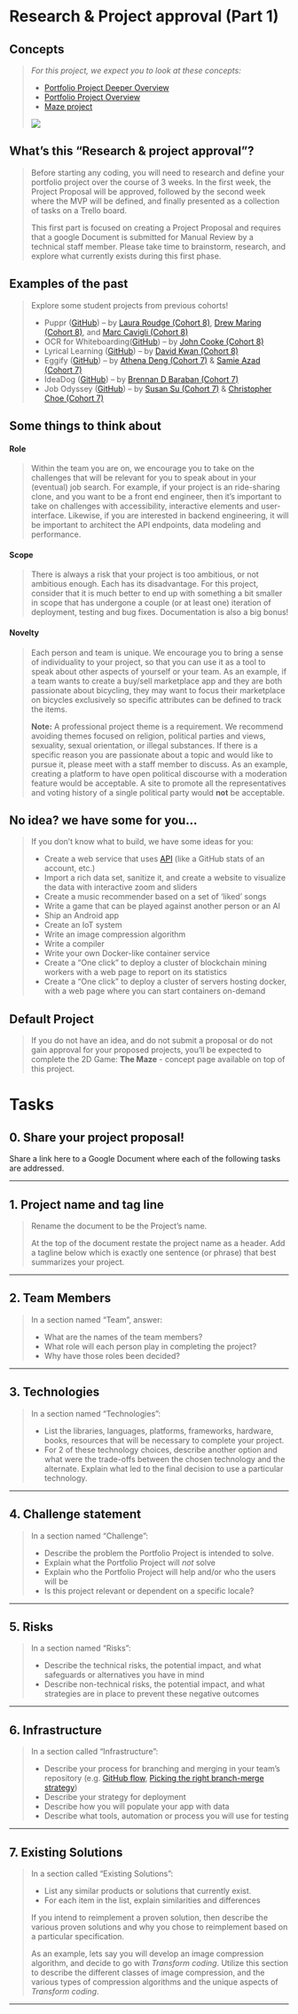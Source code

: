 # Research & Project approval (Part 1)

## Concepts
> _For this project, we expect you to look at these concepts:_
> 
> -   [Portfolio Project Deeper Overview](https://github.com/Ahmed-A-T/ALX-SE-Learning-Journey/blob/main/Concepts/Portfolio_Project_Deeper_Overview.md)
> -   [Portfolio Project Overview](https://github.com/Ahmed-A-T/ALX-SE-Learning-Journey/blob/main/Concepts/Portfolio_Project_Overview.md)
> -   [Maze project](https://github.com/Ahmed-A-T/ALX-SE-Learning-Journey/blob/main/Concepts/Maze.md)
> 
> ![](./assets/r-01.gif)

## What’s this “Research & project approval”?
> Before starting any coding, you will need to research and define your portfolio project over the course of 3 weeks. In the first week, the Project Proposal will be approved, followed by the second week where the MVP will be defined, and finally presented as a collection of tasks on a Trello board.
> 
> This first part is focused on creating a Project Proposal and requires that a google Document is submitted for Manual Review by a technical staff member. Please take time to brainstorm, research, and explore what currently exists during this first phase.

## Examples of the past
> Explore some student projects from previous cohorts!
> 
> -   Puppr ([GitHub](https://github.com/lroudge/puppr "GitHub")) – by [Laura Roudge (Cohort 8)](https://github.com/lroudge "Laura Roudge (Cohort 8)"), [Drew Maring (Cohort 8)](https://github.com/dmaring "Drew Maring (Cohort 8)"), and [Marc Cavigli (Cohort 8)](https://github.com/MCavigli "Marc Cavigli (Cohort 8)")
> -   OCR for Whiteboarding([GitHub](https://github.com/JohnCook17/OCR_for_whiteboarding "GitHub")) – by [John Cooke (Cohort 8)](https://github.com/JohnCook17 "John Cooke (Cohort 8)")
> -   Lyrical Learning ([GitHub](https://github.com/dwkwan/Lyrics_For_Learning "GitHub")) – by [David Kwan (Cohort 8)](https://github.com/dwkwan/ "David Kwan (Cohort 8)")
> -   Eggify ([GitHub](https://github.com/ad-egg/eggify "GitHub")) – by [Athena Deng (Cohort 7)](https://ad-egg.github.io/ "Athena Deng (Cohort 7)") & [Samie Azad (Cohort 7)](https://sazad44.github.io/ "Samie Azad (Cohort 7)")
> -   IdeaDog ([GitHub](https://github.com/bdbaraban/ideadog "GitHub")) – by [Brennan D Baraban (Cohort 7)](https://www.bdov.dev/ "Brennan D Baraban (Cohort 7)")
> -   Job Odyssey ([GitHub](https://github.com/christopherchoe/jobodyssey_hbtn "GitHub")) – by [Susan Su (Cohort 7)](https://susansu.site/ "Susan Su (Cohort 7)") & [Christopher Choe (Cohort 7)](https://christopherchoe.github.io/ "Christopher Choe (Cohort 7)")

## Some things to think about
#### Role
> 
> Within the team you are on, we encourage you to take on the challenges that will be relevant for you to speak about in your (eventual) job search. For example, if your project is an ride-sharing clone, and you want to be a front end engineer, then it’s important to take on challenges with accessibility, interactive elements and user-interface. Likewise, if you are interested in backend engineering, it will be important to architect the API endpoints, data modeling and performance.

#### Scope
> 
> There is always a risk that your project is too ambitious, or not ambitious enough. Each has its disadvantage. For this project, consider that it is much better to end up with something a bit smaller in scope that has undergone a couple (or at least one) iteration of deployment, testing and bug fixes. Documentation is also a big bonus!

#### Novelty
> 
> Each person and team is unique. We encourage you to bring a sense of individuality to your project, so that you can use it as a tool to speak about other aspects of yourself or your team. As an example, if a team wants to create a buy/sell marketplace app and they are both passionate about bicycling, they may want to focus their marketplace on bicycles exclusively so specific attributes can be defined to track the items.
> 
> **Note:** A professional project theme is a requirement. We recommend avoiding themes focused on religion, political parties and views, sexuality, sexual orientation, or illegal substances. If there is a specific reason you are passionate about a topic and would like to pursue it, please meet with a staff member to discuss. As an example, creating a platform to have open political discourse with a moderation feature would be acceptable. A site to promote all the representatives and voting history of a single political party would **not** be acceptable.

## No idea? we have some for you…
> 
> If you don’t know what to build, we have some ideas for you:
> 
> -   Create a web service that uses [API](https://github.com/public-apis/public-apis "API") (like a GitHub stats of an account, etc.)
> -   Import a rich data set, sanitize it, and create a website to visualize the data with interactive zoom and sliders
> -   Create a music recommender based on a set of ‘liked’ songs
> -   Write a game that can be played against another person or an AI
> -   Ship an Android app
> -   Create an IoT system
> -   Write an image compression algorithm
> -   Write a compiler
> -   Write your own Docker-like container service
> -   Create a “One click” to deploy a cluster of blockchain mining workers with a web page to report on its statistics
> -   Create a “One click” to deploy a cluster of servers hosting docker, with a web page where you can start containers on-demand

## Default Project
> 
> If you do not have an idea, and do not submit a proposal or do not gain approval for your proposed projects, you’ll be expected to complete the 2D Game: **The Maze** - concept page available on top of this project.

# Tasks

## 0\. Share your project proposal!
Share a link here to a Google Document where each of the following tasks are addressed.

---

## 1\. Project name and tag line
> Rename the document to be the Project’s name.
> 
> At the top of the document restate the project name as a header. Add a tagline below which is exactly one sentence (or phrase) that best summarizes your project.

---

## 2\. Team Members
> In a section named “Team”, answer:
> 
> -   What are the names of the team members?
> -   What role will each person play in completing the project?
> -   Why have those roles been decided?

---

## 3\. Technologies
> In a section named “Technologies”:
> 
> -   List the libraries, languages, platforms, frameworks, hardware, books, resources that will be necessary to complete your project.
> -   For 2 of these technology choices, describe another option and what were the trade-offs between the chosen technology and the alternate. Explain what led to the final decision to use a particular technology.

---

## 4\. Challenge statement
> In a section named “Challenge”:
> 
> -   Describe the problem the Portfolio Project is intended to solve.
> -   Explain what the Portfolio Project will _not_ solve
> -   Explain who the Portfolio Project will help and/or who the users will be
> -   Is this project relevant or dependent on a specific locale?

---

## 5\. Risks
> In a section named “Risks”:
> 
> -   Describe the technical risks, the potential impact, and what safeguards or alternatives you have in mind
> -   Describe non-technical risks, the potential impact, and what strategies are in place to prevent these negative outcomes

---

## 6\. Infrastructure
> In a section called “Infrastructure”:
> 
> -   Describe your process for branching and merging in your team’s repository (e.g. [GitHub flow](https://docs.github.com/en/get-started/using-github/github-flow "GitHub flow"), [Picking the right branch-merge strategy](https://www.agileconnection.com/article/picking-right-branch-merge-strategy "Picking the right branch-merge strategy"))
> -   Describe your strategy for deployment
> -   Describe how you will populate your app with data
> -   Describe what tools, automation or process you will use for testing

---

## 7\. Existing Solutions
> In a section called “Existing Solutions”:
> 
> -   List any similar products or solutions that currently exist.
> -   For each item in the list, explain similarities and differences
> 
> If you intend to reimplement a proven solution, then describe the various proven solutions and why you chose to reimplement based on a particular specification.
> 
> As an example, lets say you will develop an image compression algorithm, and decide to go with _Transform coding_. Utilize this section to describe the different classes of image compression, and the various types of compression algorithms and the unique aspects of _Transform coding_.

---
